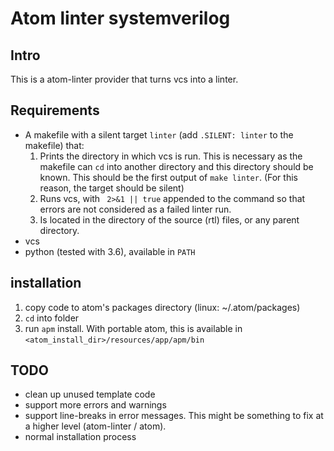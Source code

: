 # Atom linter systemverilog
## Intro
This is a atom-linter provider that turns vcs into a linter.

## Requirements
* A makefile with a silent target ```linter```  (add ```.SILENT: linter``` to the makefile) that:
  1. Prints the directory in which vcs is run. This is necessary as the makefile can ```cd``` into another directory and this directory should be known. This should be the first output of ```make linter```. (For this reason, the target should be silent)
  2. Runs vcs, with ``` 2>&1 || true``` appended to the command so that errors are not considered as a failed linter run.
  3. Is located in the directory of the source (rtl) files, or any parent directory.
* vcs
* python (tested with 3.6), available in ```PATH```

## installation
1. copy code to atom's packages directory (linux: ~/.atom/packages)
2. ```cd``` into folder
3. run ```apm``` install. With portable atom, this is available in ```<atom_install_dir>/resources/app/apm/bin```

## TODO
* clean up unused template code
* support more errors and warnings
* support line-breaks in error messages. This might be something to fix at a higher level (atom-linter / atom).
* normal installation process

